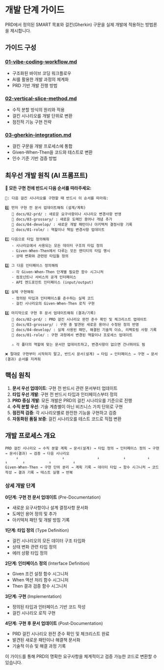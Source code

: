 # 개발 단계 가이드

PRD에서 정의된 SMART 목표와 걸킨(Gherkin) 구문을 실제 개발에 적용하는 방법론을 제시합니다.

## 가이드 구성

### [01-vibe-coding-workflow.md](./01-vibe-coding-workflow.md)
- 구조화된 바이브 코딩 워크플로우
- AI를 활용한 개발 과정의 체계화
- PRD 기반 개발 진행 방법

### [02-vertical-slice-method.md](./02-vertical-slice-method.md)  
- 수직 분할 방식의 원리와 적용
- 걸킨 시나리오를 개발 단위로 변환
- 점진적 기능 구현 전략

### [03-gherkin-integration.md](./03-gherkin-integration.md)
- 걸킨 구문을 개발 프로세스에 통합
- Given-When-Then을 코드와 테스트로 변환
- 인수 기준 기반 검증 방법

## 최우선 개발 원칙 (AI 프롬프트)

**🚨 모든 구현 전에 반드시 다음 순서를 따라주세요:**

```
🧑: 다음 걸킨 시나리오를 구현할 때 반드시 이 순서를 따라줘:

0️⃣ 먼저 구현 전 문서 업데이트해줘 (설계/계획)
   📁 docs/02-prd/ : 새로운 요구사항이나 시나리오 변경사항 반영
   📁 docs/03-grossary/ : 새로운 도메인 용어나 개념 추가  
   📁 docs/04-develop/ : 새로운 개발 패턴이나 아키텍처 결정사항 기록
   📁 docs/01-role/ : 역할이나 책임 변경사항 업데이트

1️⃣ 다음으로 타입 정의해줘
   - 시나리오에서 사용되는 모든 데이터 구조의 타입 정의
   - Given-When-Then에서 다루는 모든 엔티티의 타입 명시
   - 상태 변화와 관련된 타입들 정의

2️⃣ 그 다음 인터페이스 정의해줘  
   - 각 Given-When-Then 단계별 필요한 함수 시그니처
   - 컴포넌트나 서비스의 공개 인터페이스
   - API 엔드포인트 인터페이스 (input/output)

3️⃣ 실제 구현해줘
   - 정의된 타입과 인터페이스를 준수하는 실제 코드
   - 걸킨 시나리오의 Given-When-Then 로직 구현

4️⃣ 마지막으로 구현 후 문서 업데이트해줘 (결과/기록)
   📁 docs/02-prd/ : PRD 걸킨 시나리오 완전 준수 확인 및 체크리스트 업데이트
   📁 docs/03-grossary/ : 구현 중 발견된 새로운 용어나 수정된 정의 반영
   📁 docs/04-develop/ : 실제 사용된 패턴, 해결된 기술적 이슈, 리팩토링 사항 기록
   📁 docs/01-role/ : 구현 과정에서 변경된 역할이나 프로세스 업데이트

   ⚠️ 각 폴더의 역할에 맞는 문서만 업데이트하고, 변경사항이 없으면 건너뛰어도 됨

❌ 절대로 구현부터 시작하지 말고, 반드시 문서(설계) → 타입 → 인터페이스 → 구현 → 문서(결과) 순서를 지켜줘
```

## 핵심 원칙

1. **문서 우선 업데이트**: 구현 전 반드시 관련 문서부터 업데이트
2. **타입 우선 개발**: 구현 전 반드시 타입과 인터페이스부터 정의
3. **PRD 중심 개발**: 모든 개발은 PRD의 걸킨 시나리오를 기준으로 진행
4. **수직 분할 우선**: 기술 계층별이 아닌 비즈니스 가치 단위로 구현
5. **점진적 검증**: 각 시나리오별로 완전한 기능을 구현하고 검증
6. **자동화된 품질 보증**: 걸킨 시나리오를 테스트 코드로 직접 변환

## 개발 프로세스 개요

```
PRD 걸킨 시나리오 → 수직 분할 계획 → 문서(설계) → 타입 정의 → 인터페이스 정의 → 구현 → 문서(결과) → 검증 → 다음 시나리오
     ↓                    ↓               ↓           ↓          ↓             ↓       ↓           ↓          ↓
Given-When-Then → 구현 단위 분리 → 계획 기록 → 데이터 타입 → 함수 시그니처 → 코드 작성 → 결과 기록 → 테스트 실행 → 반복
```

### 상세 개발 단계

**0단계: 구현 전 문서 업데이트** (Pre-Documentation)
- 새로운 요구사항이나 설계 결정사항 문서화
- 도메인 용어 정의 및 추가
- 아키텍처 패턴 및 개발 방침 기록

**1단계: 타입 정의** (Type Definition)
- 걸킨 시나리오의 모든 데이터 구조 타입화
- 상태 변화 관련 타입 정의
- 에러 상황 타입 정의

**2단계: 인터페이스 정의** (Interface Definition)  
- Given 조건 설정 함수 시그니처
- When 액션 처리 함수 시그니처
- Then 결과 검증 함수 시그니처

**3단계: 구현** (Implementation)
- 정의된 타입과 인터페이스 기반 코드 작성
- 걸킨 시나리오 로직 구현

**4단계: 구현 후 문서 업데이트** (Post-Documentation)
- PRD 걸킨 시나리오 완전 준수 확인 및 체크리스트 완료
- 발견된 새로운 패턴이나 해결책 문서화
- 기술적 이슈 및 해결 과정 기록

이 가이드를 통해 PRD의 명확한 요구사항을 체계적이고 검증 가능한 코드로 변환할 수 있습니다. 